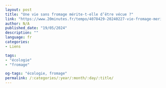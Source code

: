```yaml
---
layout: post
title: "Une vie sans fromage mérite-t-elle d’être vécue ?"
link: "https://www.20minutes.fr/tempo/4078429-20240227-vie-fromage-merite-etre-vecue"
author: N/A
published_date: "19/05/2024"
description: ""
language: fr
categories:
- Liens

tags:
- "écologie"
- "fromage"

og-tags: "écologie, fromage"
permalink: /:categories/:year/:month/:day/:title/
---
```

